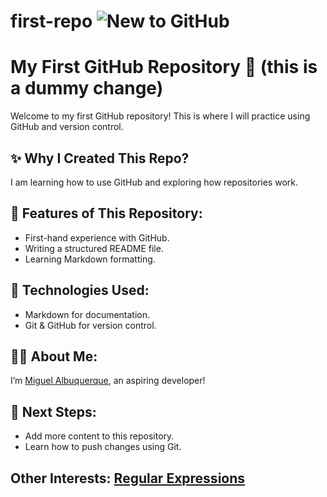 # first-repo ![New to GitHub](https://github.blog/wp-content/uploads/2024/05/GitHub-for-beginners.png?w=1536)
# My First GitHub Repository 🚀 (this is a dummy change)

Welcome to my first GitHub repository! This is where I will practice using GitHub and version control.

## ✨ Why I Created This Repo?
I am learning how to use GitHub and exploring how repositories work.

## 📌 Features of This Repository:
- First-hand experience with GitHub.
- Writing a structured README file.
- Learning Markdown formatting.

## 🔧 Technologies Used:
- Markdown for documentation.
- Git & GitHub for version control.

## 👨‍💻 About Me:
I’m [Miguel Albuquerque](https://github.com/migalb5), an aspiring developer!

## 🎯 Next Steps:
- Add more content to this repository.
- Learn how to push changes using Git.

## Other Interests: [Regular Expressions](https://github.com/madisonmay/CommonRegex)
